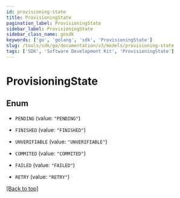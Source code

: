 ```yaml
---
id: provisioning-state
title: ProvisioningState
pagination_label: ProvisioningState
sidebar_label: ProvisioningState
sidebar_class_name: gosdk
keywords: ['go', 'golang', 'sdk', 'ProvisioningState'] 
slug: /tools/sdk/go/documentation/v3/models/provisioning-state
tags: ['SDK', 'Software Development Kit', 'ProvisioningState']
---
```


# ProvisioningState

## Enum


* `PENDING` (value: `"PENDING"`)

* `FINISHED` (value: `"FINISHED"`)

* `UNVERIFIABLE` (value: `"UNVERIFIABLE"`)

* `COMMITED` (value: `"COMMITED"`)

* `FAILED` (value: `"FAILED"`)

* `RETRY` (value: `"RETRY"`)


[[Back to top]](#) 


